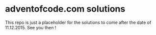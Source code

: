 adventofcode.com solutions
=======================

This repo is just a placeholder for the solutions to come after the date of 11.12.2015. See you then !